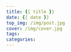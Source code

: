 ```yaml
---
title: {{ title }}
date: {{ date }}
top_img: /img/post.jpg
cover: /img/cover.jpg
tags:
categories:
---
```

